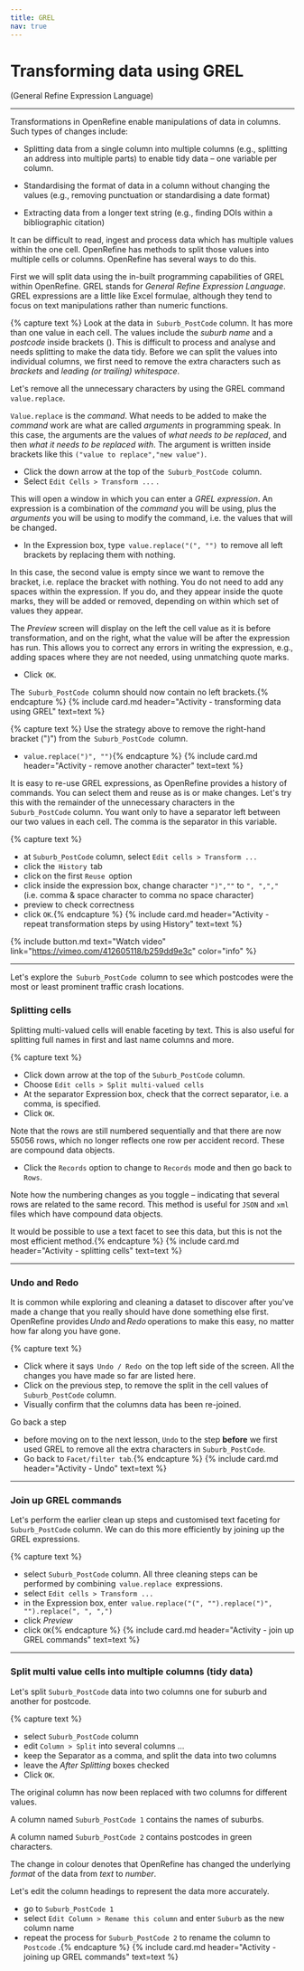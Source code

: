 ```yaml
---
title: GREL
nav: true
---
```


# Transforming data using GREL 

(General Refine Expression Language)

-----

Transformations in OpenRefine enable manipulations of data in columns. Such types of changes include:

- Splitting data from a single column into multiple columns (e.g., splitting an address into multiple parts) to enable tidy data – one variable per column.

- Standardising the format of data in a column without changing the values (e.g., removing punctuation or standardising a date format)

- Extracting data from a longer text string (e.g., finding DOIs within a bibliographic citation)

It can be difficult to read, ingest and process data which has multiple values within the one cell.  OpenRefine has methods to split those values into multiple cells or columns. OpenRefine has several ways to do this. 

First we will split data using the in-built programming capabilities of GREL within OpenRefine.  GREL stands for *General Refine Expression Language*. GREL expressions are a little like Excel formulae, although they tend to focus on text manipulations rather than numeric functions.

{% capture text %}
Look at the data in  `Suburb_PostCode`  column.  It has more than one value in each cell. The values include the *suburb name* and a *postcode* inside brackets (). This is difficult to process and analyse and needs splitting to make the data tidy. Before we can split the values into individual columns, we first need to remove the extra characters such as *brackets* and *leading (or trailing) whitespace*.

Let's remove all the unnecessary characters by using the GREL command  `value.replace`.

`Value.replace`  is the *command*. What needs to be added to make the *command* work are what are called *arguments* in programming speak. In this case, the arguments are the values of *what needs to be replaced*, and then *what it needs to be replaced with*. The argument is written inside brackets like this  `("value to replace","new value")`.

- Click the down arrow at the top of the  `Suburb_PostCode`  column.
- Select  `Edit Cells > Transform ...` . 

This will open a window in which you can enter a *GREL expression*. An expression is a combination of the *command* you will be using, plus the *arguments* you will be using to modify the command, i.e. the values that will be changed.

- In the Expression box, type  `value.replace("(", "")`  to remove all left brackets by replacing them with nothing.

In this case, the second value is empty since we want to remove the bracket, i.e. replace the bracket with nothing. You do not need to add any spaces within the expression. If you do, and they appear inside the quote marks, they will be added or removed, depending on within which set of values they appear.

The *Preview* screen will display on the left the cell value as it is before transformation, and on the right, what the value will be after the expression has run. This allows you to correct any errors in writing the expression, e.g., adding spaces where they are not needed, using unmatching quote marks. 
- Click  `OK`.

The  `Suburb_PostCode`  column should now contain no left brackets.{% endcapture %} {% include card.md header="Activity - transforming data using GREL" text=text %}

{% capture text %}
Use the strategy above to remove the right-hand bracket (")") from the  `Suburb_PostCode`  column.
- `value.replace(")", "")`{% endcapture %} {% include card.md header="Activity - remove another character" text=text %}

It is easy to re-use GREL expressions, as OpenRefine provides a history of commands. You can select them and reuse as is or make changes. Let's try this with the remainder of the unnecessary characters in the  `Suburb_PostCode`  column. You want only to have a separator left between our two values in each cell.  The comma is the separator in this variable.

{% capture text %}
- at  `Suburb_PostCode` column, select  `Edit cells > Transform ...`
- click the  `History`  tab
- click on the first  `Reuse`  option
- click inside the expression box, change character  `")",""` to `", ",","`  (i.e. comma & space character to comma no space character)
- preview to check correctness
- click  `OK`.{% endcapture %} {% include card.md header="Activity - repeat transformation steps by using History" text=text %}

{% include button.md text="Watch video" link="https://vimeo.com/412605118/b259dd9e3c" color="info" %}

-----

Let's explore the  `Suburb_PostCode`  column to see which postcodes were the most or least prominent traffic crash locations.

### Splitting cells

Splitting multi-valued cells will enable faceting by text. This is also useful for splitting full names in first and last name columns and more.

{% capture text %}
- Click down arrow at the top of the  `Suburb_PostCode`  column.
- Choose  `Edit cells > Split multi-valued cells`
- At the separator Expression box, check that the correct separator, i.e. a comma, is specified.
- Click  `OK`.

Note that the rows are still numbered sequentially and that there are now 55056 rows, which no longer reflects one row per accident record. These are compound data objects.

- Click the  `Records`  option to change to  `Records`  mode and then go back to  `Rows`.

Note how the numbering changes as you toggle – indicating that several rows are related to the same record. This method is useful for  `JSON`  and  `xml`  files which have compound data objects.

It would be possible to use a text facet to see this data, but this is not the most efficient method.{% endcapture %} {% include card.md header="Activity - splitting cells" text=text %}

-----

### Undo and Redo

It is common while exploring and cleaning a dataset to discover after you've made a change that you really should have done something else first. OpenRefine provides *Undo* and *Redo* operations to make this easy, no matter how far along you have gone.

{% capture text %}
- Click where it says  `Undo / Redo`  on the top left side of the screen. All the changes you have made so far are listed here.
- Click on the previous step, to remove the split in the cell values of  `Suburb_PostCode`  column.
- Visually confirm that the columns data has been re-joined.

Go back a step
- before moving on to the next lesson,  `Undo`  to the step **before** we first used GREL to remove all the extra characters in  `Suburb_PostCode`.
- Go back to  `Facet/filter tab`.{% endcapture %} {% include card.md header="Activity - Undo" text=text %}

-----

### Join up GREL commands

Let's perform the earlier clean up steps and customised text faceting for  `Suburb_PostCode`  column. We can do this more efficiently by joining up the GREL expressions.

{% capture text %}
- select  `Suburb_PostCode`  column.  All three cleaning steps can be performed by combining  `value.replace`  expressions.
- select  `Edit cells > Transform ...`
- in the Expression box, enter  `value.replace("(", "").replace(")", "").replace(", ", ",")`
- click *Preview*
- click `OK`{% endcapture %} {% include card.md header="Activity - join up GREL commands" text=text %}

-----

### Split multi value cells into multiple columns (tidy data)

Let's split  `Suburb_PostCode`  data into two columns one for suburb and another for postcode.

{% capture text %}
- select  `Suburb_PostCode`  column
- edit  `Column > Split`  into several columns ...
- keep the Separator as a comma, and split the data into two columns
- leave the *After Splitting* boxes checked
- Click  `OK`.

The original column has now been replaced with two columns for different values.

A column named  `Suburb_PostCode 1`  contains the names of suburbs.

A column named  `Suburb_PostCode 2`  contains postcodes in green characters.  

The change in colour denotes that OpenRefine has changed the underlying *format* of the data from *text* to *number*.

Let's edit the column headings to represent the data more accurately.

- go to  `Suburb_PostCode 1`
- select  `Edit Column > Rename this column`  and enter  `Suburb`  as the new column name
- repeat the process for  `Suburb_PostCode 2`  to rename the column to  `Postcode` .{% endcapture %} {% include card.md header="Activity - joining up GREL commands" text=text %}
